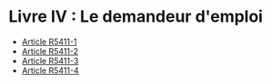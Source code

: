 # Livre IV : Le demandeur d'emploi 

* [Article R5411-1](./LEGIARTI000028976116.md)
* [Article R5411-2](./LEGIARTI000031310711.md)
* [Article R5411-3](./LEGIARTI000031310714.md)
* [Article R5411-4](./LEGIARTI000018525220.md)
